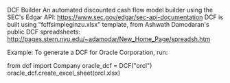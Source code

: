 DCF Builder
An automated discounted cash flow model builder using the SEC's Edgar API: https://www.sec.gov/edgar/sec-api-documentation
DCF is built using "fcffsimpleginzu.xlsx" template, from Ashwath Damodaran's public DCF spreadsheets: http://pages.stern.nyu.edu/~adamodar/New_Home_Page/spreadsh.htm 

Example: 
To generate a DCF for Oracle Corporation, run: 

from dcf import Company
oracle_dcf = DCF("orcl")
oracle_dcf.create_excel_sheet(orcl.xlsx)

